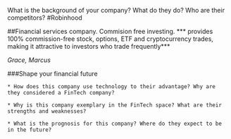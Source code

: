 What is the background of your company? What do they do? Who are their competitors?
#Robinhood

##Financial services company. Commision free investing.
*** provides 100% commission-free stock, options, ETF and cryptocurrency trades, making it attractive to investors who trade frequently***

*Grace, Marcus*

###Shape your financial future 



    * How does this company use technology to their advantage? Why are they considered a FinTech company?

    * Why is this company exemplary in the FinTech space? What are their strengths and weaknesses?

    * What is the prognosis for this company? Where do they expect to be in the future?
